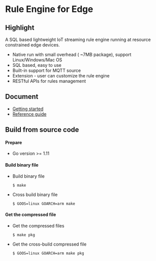 # Rule Engine for Edge

## Highlight

A SQL based lightweight IoT streaming rule engine running at resource constrained edge devices.
- Native run with small overhead ( ~7MB package), support Linux/Windows/Mac OS
- SQL based, easy to use
- Built-in support for MQTT source
- Extension - user can customize the rule engine
- RESTful APIs for rules management

## Document

- [Getting started](docs/en_US/getting_started.md)
- [Reference guide](docs/en_US/index.md)

## Build from source code

#### Prepare

+ Go version >= 1.11

#### Build binary file

+ Build binary file

  ```shell
  $ make
  ```

+ Cross build binary file

  ```shell
  $ GOOS=linux GOARCH=arm make 
  ```

#### Get the compressed file

+ Get the compressed files
 
  ```
  $ make pkg
  ```

+ Get the cross-build compressed file

  ```
  $ GOOS=linux GOARCH=arm make pkg
  ```
  
